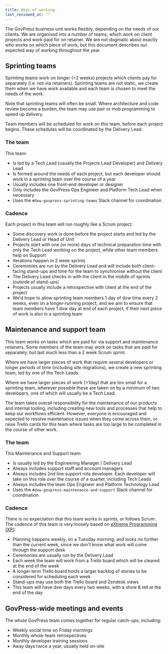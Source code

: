 ```yaml
---
title: Ways of working
last_reviewed_at: ""
---
```


The GovPress business unit works flexibly, depending on the needs of our clients. We are organised into a number of teams, which work on client projects and work paid for on retainer.
We are not dogmatic about exactly who works on which piece of work, but this document describes our expected way of working throughout the year.

## Sprinting teams

Sprinting teams work on longer (>2 weeks) projects which clients pay for separately (i.e. not via retainers). Sprinting teams are not static, we create them when we have work available and each team is chosen to meet the needs of the work.

Note that sprinting teams will often be small. Where architecture and code review become a burden, the team may use pair or mob programming to speed up delivery.

Team members will be scheduled for work on this team, before each project begins. These schedules will be coordinated by the Delivery Lead.

### The team

This team:

* Is led by a Tech Lead (usually the Projects Lead Developer) and Delivery Lead
* Is formed around the needs of each project, but each developer should work in a sprinting team over the course of a year
* Usually includes one front-end developer or designer
* Only includes the GovPress Ops Engineer and Platform Tech Lead when necessary
* Uses the `#dxw-govpress-sprinting-teams` Slack channel for coordination

### Cadence

Each project in this team will run roughly like a Scrum project:

* Some discovery work is done before the project starts and led by the Delivery Lead or Head of Unit
* Projects start with one (or more) days of technical preparation time with only the Tech Lead working on the project, while other team members help on Support
* Iterations happen in 2 week sprints
* Ceremonies are run by the Delivery Lead and will include both client-facing stand-ups and time for the team to synchronise without the client
* The Delivery Lead checks in with the client in the middle of sprints (outside of stand-ups)
* Projects usually include a retrospective with client at the end of the project
* We'd hope to allow sprinting team members 1 day of dxw time every 2 weeks, even on a longer-running project, and we aim to ensure that team members have 1 dxw day at end of each project, if their next piece of work is also in a sprinting team

## Maintenance and support team

This team works on tasks which are paid for via support and maintenance retainers. Some members of the team may work on tasks that are paid for separately, but last much less than a 2 week Scrum sprint.

Where we have larger pieces of work that require several developers or longer periods of time (including site migrations), we create a new sprinting team, led by one of the Tech Leads.

Where we have larger pieces of work (>1day) that are too small for a sprinting team, wherever possible these are taken on by a minimum of two developers, one of which will usually be a Tech Lead.

The team takes overall responsibility for the maintenance of our products and internal tooling, including creating new tools and processes that help to keep our workflows efficient. However, everyone is encouraged and expected to resolve maintenance issues when they come across them, or raise Trello cards for this team where tasks are too large to be completed in the course of other work.

### The team

This Maintenance and Support team:

* Is usually led by the Engineering Manager / Delivery Lead
* Always includes support staff and account managers
* Always includes 2nd line support rota developer. Each developer will take on this role over the course of a quarter, including Tech Leads
* Always includes the team Ops Engineer and Platform Technology Lead
* Uses the `#dxw-govpress-maintenance-and-support` Slack channel for coordination

### Cadence

There is no expectation that this team works in sprints, or follows Scrum. The cadence of this team is very loosely based on [eXtreme Programming (XP)](https://en.wikipedia.org/wiki/Extreme_programming):

* Planning happens weekly, on a Tuesday morning, and looks no further than the current week, since we don’t know what work will come through the support desk
* Ceremonies are usually run by the Delivery Lead
* Each week the team will work from a Trello board which will be cleared at the end of the week
* A longer term Trello board holds a larger backlog of stories to be considered for scheduling each week
* Stand-ups may use both the Trello board and Zendesk views
* This team will have dxw days every two weeks, with a show & tell at the end of the day

## GovPress-wide meetings and events

The whole GovPress team comes together for regular catch-ups, including:

* Weekly social time on Friday mornings
* Monthly whole-team retrospectives
* Monthly developer training sessions
* Away days twice a year, usually held on-site
